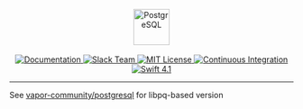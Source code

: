 <p align="center">
    <img src="https://user-images.githubusercontent.com/1342803/36623751-7f1f2884-18d5-11e8-9fd8-5a94c23ec7ce.png" height="64" alt="PostgreSQL">
    <br>
    <br>
    <a href="http://docs.vapor.codes/3.0/">
        <img src="http://img.shields.io/badge/read_the-docs-2196f3.svg" alt="Documentation">
    </a>
    <a href="http://vapor.team">
        <img src="http://vapor.team/badge.svg" alt="Slack Team">
    </a>
    <a href="LICENSE">
        <img src="http://img.shields.io/badge/license-MIT-brightgreen.svg" alt="MIT License">
    </a>
    <a href="https://circleci.com/gh/vapor/postgresql">
        <img src="https://circleci.com/gh/vapor/postgresql.svg?style=shield" alt="Continuous Integration">
    </a>
    <a href="https://swift.org">
        <img src="http://img.shields.io/badge/swift-4.1-brightgreen.svg" alt="Swift 4.1">
    </a>
</p>

<hr>

See [vapor-community/postgresql](https://github.com/vapor-community/postgresql/) for libpq-based version

